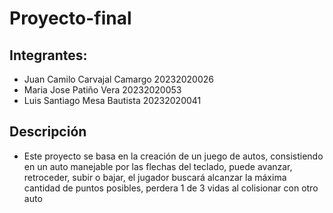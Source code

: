 # Proyecto-final
## Integrantes:
- Juan Camilo Carvajal Camargo 20232020026
- Maria Jose Patiño Vera 20232020053
- Luis Santiago Mesa Bautista 20232020041
## Descripción
- Este proyecto se basa en la creación de un juego de autos, consistiendo en un auto manejable por las flechas del teclado, puede avanzar, retroceder, subir o bajar, el jugador buscará alcanzar la máxima cantidad de puntos posibles, perdera 1 de 3 vidas al colisionar con otro auto

